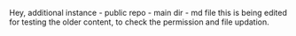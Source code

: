 Hey,
  additional instance - public repo - main dir - md file
this is being edited for testing the older content, to check the permission and file updation.
